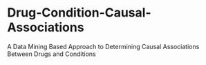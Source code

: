 # Drug-Condition-Causal-Associations
A Data Mining Based Approach to Determining Causal Associations Between Drugs and Conditions

